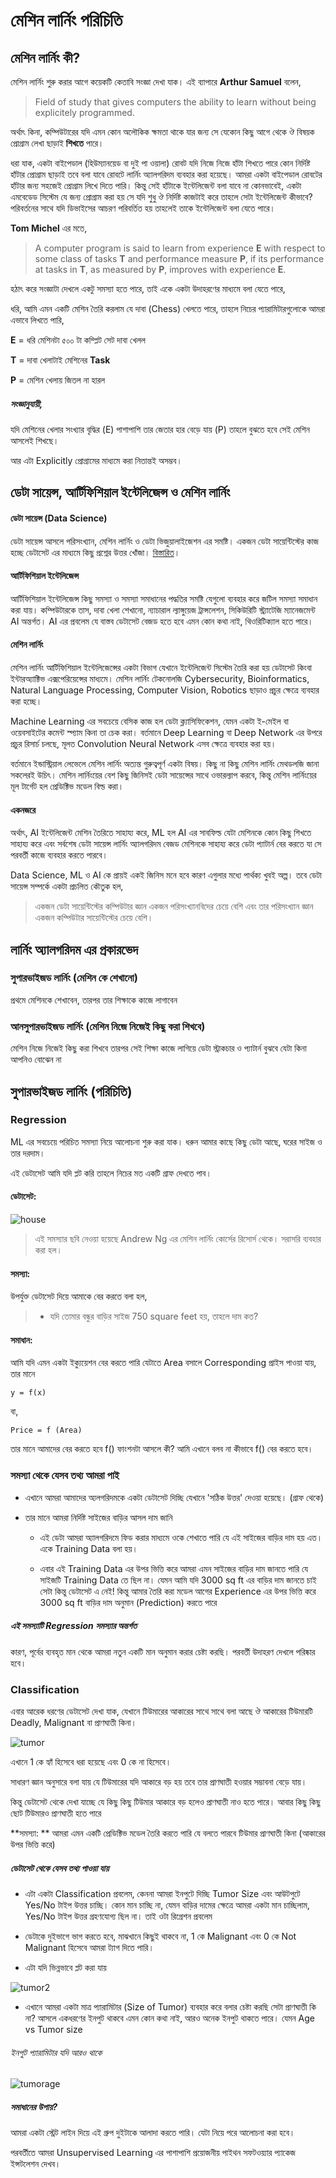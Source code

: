 # মেশিন লার্নিং পরিচিতি

## মেশিন লার্নিং কী?

মেশিন লার্নিং শুরু করার আগে কয়েকটি কেতাবি সংজ্ঞা দেখা যাক। এই ব্যাপারে **Arthur Samuel** বলেন,
> Field of study that gives computers the ability to learn without being explicitely programmed.

অর্থাৎ কিনা, কম্পিউটারের যদি এমন কোন অলৌকিক ক্ষমতা থাকে যার জন্য সে যেকোন কিছু আগে থেকে ঔ বিষয়ক প্রোগ্রাম লেখা ছাড়াই **শিখতে** পারে।

ধরা যাক, একটা বাইপেডাল (হিউম্যানয়েড বা দুই পা ওয়ালা) রোবট যদি নিজে নিজে হাঁটা শিখতে পারে কোন নির্দিষ্ট হাঁটার প্রোগ্রাম ছাড়াই তবে বলা যাবে রোবটে লার্নিং অ্যালগরিদম ব্যবহার করা হয়েছে। আমরা একটা বাইপেডাল রোবটের হাঁটার জন্য সহজেই প্রোগ্রাম লিখে দিতে পারি। কিন্তু সেই হাঁটাকে ইন্টেলিজেন্ট বলা যাবে না কোনভাবেই, একটা এমবেডেড সিস্টেম যে জন্য প্রোগ্রাম করা হয় সে যদি শুধু ঔ নির্দিষ্ট কাজটাই করে তাহলে সেটা ইন্টেলিজেন্ট কীভাবে? পরিবর্তনের সাথে যদি ডিভাইসের আচরণ পরিবর্তিত হয় তাহলেই তাকে ইন্টেলিজেন্ট বলা যেতে পারে।


**Tom Michel** এর মতে,

> A computer program is said to learn from experience **E** with respect to some class of tasks **T** and performance measure **P**, if its performance at tasks in **T**, as measured by **P**, improves with experience **E**.


হঠাৎ করে সংজ্ঞাটা দেখলে একটু সমস্যা হতে পারে, তাই একে একটা উদাহরণের মাধ্যমে বলা যেতে পারে, 

ধরি, আমি এমন একটি মেশিন তৈরি করলাম যে দাবা (Chess) খেলতে পারে, তাহলে নিচের প্যারামিটারগুলোকে আমরা এভাবে লিখতে পারি,

**E** = ধরি মেশিনটা ৫০০ টা কম্প্লিট সেট দাবা খেলল

**T** = দাবা খেলাটাই মেশিনের **Task**

**P** = মেশিন খেলায় জিতল না হারল

##### সংজ্ঞানুযায়ী,

যদি মেশিনের খেলার সংখ্যার বৃদ্ধির (E) পাশাপাশি তার জেতার হার বেড়ে যায় (P) তাহলে বুঝতে হবে সেই মেশিন আসলেই শিখছে। 

আর এটা Explicitly প্রোগ্রামের মাধ্যমে করা নিতান্তই অসম্ভব।

## ডেটা সায়েন্স, আর্টিফিশিয়াল ইন্টেলিজেন্স ও মেশিন লার্নিং

#### ডেটা সায়েন্স (Data Science)

ডেটা সায়েন্স আসলে পরিসংখ্যান, মেশিন লার্নিং ও ডেটা ভিজুয়ালাইজেশন এর সমষ্টি। একজন ডেটা সায়েন্টিস্টের কাজ হচ্ছে ডেটাসেট এর মাধ্যমে কিছু প্রশ্নের উত্তর খোঁজা। [বিস্তারিত](http://www.forbes.com/sites/danwoods/2012/03/08/hilary-mason-what-is-a-data-scientist/#2ab9b1f765d5)।

#### আর্টিফিশিয়াল ইন্টেলিজেন্স

আর্টিফিশিয়াল ইন্টেলিজেন্স কিছু সমস্যা ও সমস্যা সমাধানের পদ্ধতির সমষ্টি যেগুলো ব্যবহার করে জটিল সমস্যা সমাধান করা যায়। কম্পিউটারকে তাস, দাবা খেলা শেখানো, ন্যাচারাল ল্যাঙ্গুয়েজ ট্রান্সলেশন, 
সিকিউরিটি স্ট্র্যাটেজি ম্যানেজমেন্ট AI অন্তর্গত। AI এর প্রবলেম যে বাস্তব ডেটাসেট বেজড হতে হবে এমন কোন কথা নাই, থিওরিটিক্যাল হতে পারে।

#### মেশিন লার্নিং

মেশিন লার্নিং আর্টিফিশিয়াল ইন্টেলিজেন্সের একটা বিভাগ যেখানে ইন্টেলিজেন্ট সিস্টেম তৈরি করা হয় ডেটাসেট কিংবা ইন্টারঅ্যাক্টিভ এক্সপেরিয়েন্সের মাধ্যমে। মেশিন লার্নিং টেকনোলজি Cybersecurity, Bioinformatics, Natural Language Processing, Computer Vision, Robotics ছাড়াও প্রচুর ক্ষেত্রে ব্যবহার করা হচ্ছে। 

Machine Learning এর সবচেয়ে বেসিক কাজ হল ডেটা ক্ল্যাসিফিকেশন, যেমন একটা ই-মেইল বা ওয়েবসাইটের কমেন্ট স্প্যাম কিনা তা চেক করা। বর্তমানে Deep Learning বা Deep Network এর উপরে প্রচুর রিসার্চ চলছে, মূলত Convolution Neural Network এসব ক্ষেত্রে ব্যবহার করা হয়।

বর্তমানে ইন্ডাস্ট্রিয়াল লেভেলে মেশিন লার্নিং অত্যন্ত গুরুত্বপূর্ণ একটা বিষয়। কিছু না কিছু মেশিন লার্নিং মেথডলজি জানা সকলেরই উচিৎ। মেশিন লার্নিংয়ের বেশ কিছু জিনিসই ডেটা সায়েন্সের সাথে ওভারল্যাপ করবে, কিন্তু মেশিন লার্নিংয়ের মূল টার্গেট হল প্রেডিক্টিভ মডেল বিল্ড করা। 


#### একনজরে


অর্থাৎ, AI ইন্টেলিজেন্ট মেশিন তৈরিতে সাহায্য করে, ML হল AI এর সাবফিল্ড যেটা মেশিনকে কোন কিছু শিখতে সাহায্য করে এবং সর্বশেষ ডেটা সায়েন্স লার্নিং অ্যালগরিদম বেজড মেশিনকে সাহায্য করে ডেটা প্যাটার্ন বের করতে যা সে পরবর্তী কাজে ব্যবহার করতে পারবে।


Data Science, ML ও AI কে প্রায়ই একই জিনিস মনে হবে কারণ এগুলার মধ্যে পার্থক্য খুবই অল্প। তবে ডেটা সায়েন্স সম্পর্কে একটা প্রচলিত কৌতুক হল,

> একজন ডেটা সায়েন্টিস্টের কম্পিউটার জ্ঞান একজন পরিসংখ্যানবিদের চেয়ে বেশি এবং তার পরিসংখ্যান জ্ঞান একজন কম্পিউটার সায়েন্টিস্টের চেয়ে বেশি।



## লার্নিং অ্যালগরিদম এর প্রকারভেদ

### সুপারভাইজড লার্নিং (মেশিন কে শেখানো)

প্রথমে মেশিনকে শেখাবেন, তারপর তার শিক্ষাকে কাজে লাগাবেন

### আনসুপারভাইজড লার্নিং (মেশিন নিজে নিজেই কিছু করা শিখবে)

মেশিন নিজে নিজেই কিছু করা শিখবে তারপর সেই শিক্ষা কাজে লাগিয়ে ডেটা স্ট্রাকচার ও প্যাটার্ন বুঝবে যেটা কিনা আপনিও বোঝেন না



 
## সুপারভাইজড লার্নিং (পরিচিতি)

### Regression

ML এর সবচেয়ে পরিচিত সমস্যা নিয়ে আলোচনা শুরু করা যাক। ধরুন আমার কাছে কিছু ডেটা আছে, ঘরের সাইজ ও তার দরদাম।

এই ডেটাসেট আমি যদি প্লট করি তাহলে নিচের মত একটি গ্রাফ দেখতে পাব।
#### ডেটাসেট:

![house](http://i.imgur.com/WJIiEMq.png)

> এই সমস্যার ছবি নেওয়া হয়েছে Andrew Ng এর মেশিন লার্নিং কোর্সের রিসোর্স থেকে। সরাসরি ব্যবহার করা হল।

#### সমস্যা:

উপর্যুক্ত ডেটাসেট দিয়ে আমাকে বের করতে বলা হল, 

>* যদি তোমার বন্ধুর বাড়ির সাইজ 750 square feet হয়, তাহলে দাম কত?

#### সমাধান:

আমি যদি এমন একটা ইক্যুয়েশন বের করতে পারি যেটাতে Area বসালে Corresponding প্রাইস পাওয়া যায়, তার মানে

`y = f(x)`

বা, 

`Price = f (Area)`

তার মানে আমাদের বের করতে হবে f() ফাংশনটা আসলে কী? আমি এখানে বলব না কীভাবে f() বের করতে হবে। 

### সমস্যা থেকে যেসব তথ্য আমরা পাই

* এখানে আমরা আমাদের অ্যলগরিদমকে একটা ডেটাসেট দিচ্ছি যেখানে 'সঠিক উত্তর' দেওয়া হয়েছে। (গ্রাফ থেকে)

* তার মানে আমরা নির্দিষ্ট সাইজের বাড়ির আসল দাম জানি
	* এই ডেটা আমরা অ্যালগরিদমে ফিড করার মাধ্যমে ওকে শেখাতে পারি যে এই সাইজের বাড়ির দাম হয় এত। একে Training Data বলা হয়।

	* এবার এই Training Data এর উপর ভিত্তি করে আমরা এমন সাইজের বাড়ির দাম জানতে পারি যে সাইজটি Training Data তে ছিল না। যেমন আমি যদি 3000 sq ft এর বাড়ির দাম জানতে চাই সেটা কিন্তু ডেটাসেট এ নেই! কিন্তু আমার তৈরি করা মডেল আগের Experience এর উপর ভিত্তি করে 3000 sq ft বাড়ির দাম অনুমান (Prediction) করতে পারে



##### এই সমস্যাটি Regression সমস্যার অন্তর্গত
কারণ, পূর্বের ব্যবহৃত মান থেকে আমরা নতুন একটি মান অনুমান করার চেষ্টা করছি। পরবর্তী উদাহরণ দেখলে পরিষ্কার হবে।


### Classification


এবার আরেক ধরণের ডেটাসেট দেখা যাক, যেখানে টিউমারের আকারের সাথে সাথে বলা আছে ঔ আকারের টিউমারটি Deadly,  Malignant বা প্রাণঘাতী কিনা। 

![tumor](http://i.imgur.com/6k27PZw.png)

এখানে 1 কে হ্যাঁ হিসেবে ধরা হয়েছে এবং 0 কে না হিসেবে।

সাধারণ জ্ঞান অনুসারে বলা যায় যে টিউমারের যদি আকারে বড় হয় তবে তার প্রাণঘাতী হওয়ার সম্ভাবনা বেড়ে যায়।

কিন্তু ডেটাসেট থেকে দেখা যাচ্ছে যে কিছু কিছু টিউমার আকারে বড় হলেও প্রাণঘাতী নাও হতে পারে। আবার কিছু কিছু ছোট টিউমারও প্রাণঘাতী হতে পারে

**সমস্যা: ** আমরা এমন একটি প্রেডিক্টিভ মডেল তৈরি করতে পারি যে বলতে পারবে টিউমার প্রাণঘাতী কিনা (আকারের উপর ভিত্তি করে)

##### ডেটাসেট থেকে যেসব তথ্য পাওয়া যায়

* এটা একটা Classification প্রবলেম, কেননা আমরা ইনপুটে দিচ্ছি Tumor Size এবং আউটপুটে Yes/No টাইপ উত্তর চাচ্ছি। কোন মান চাচ্ছি না, যেমন বাড়ির দামের ক্ষেত্রে আমরা একটা মান চাচ্ছিলাম, Yes/No টাইপ উত্তর গ্রহণযোগ্য ছিল না। তাই ওটা রিগ্রেশন প্রবলেম

* ডেটাকে দুইভাগে ভাগ করতে হবে, মাঝখানে কিছুই থাকবে না, 1 কে Malignant এবং 0 কে Not Malignant হিসেবে আমরা ট্যাগ দিতে পারি।

* এটা যদি ভিন্নভাবে প্লট করা যায়

![tumor2](http://i.imgur.com/eDfRcbM.png)



* এখানে আমরা একটা মাত্র প্যারামিটার (Size of Tumor) ব্যবহার করে বলার চেষ্টা করছি সেটা প্রাণঘাতী কি না? আসলে একধরণের ইনপুট থাকবে এমন কোন কথা নাই, আরও অনেক ইনপুট থাকতে পারে। যেমন Age vs Tumor size

###### ইনপুট প্যারামিটার যদি আরও থাকে

![tumorage](http://i.imgur.com/xy8dn0f.png)

##### সমাধানের উপায়?



আমরা একটা স্ট্রেট লাইন দিয়ে এই গ্রুপ দুইটাকে  আলাদা করতে পারি। যেটা নিয়ে পরে আলোচনা করা হবে।




পরবর্তীতে আমরা Unsupervised Learning এর পাশাপাশি প্রয়োজনীয় পাইথন সফটওয়্যার প্যাকেজ ইন্সটলেশন দেখব।

